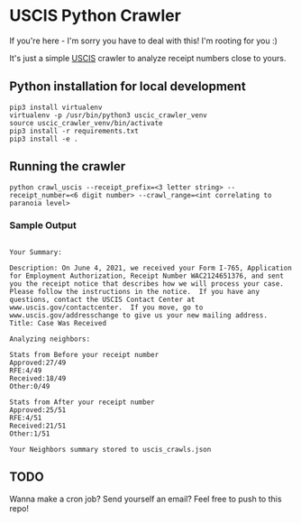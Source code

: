 # USCIS Python Crawler
If you're here - I'm sorry you have to deal with this! I'm rooting for you :)

It's just a simple [USCIS](https://egov.uscis.gov/casestatus/mycasestatus.do) crawler to analyze receipt numbers close to yours.


## Python installation for local development

```
pip3 install virtualenv
virtualenv -p /usr/bin/python3 uscic_crawler_venv
source uscic_crawler_venv/bin/activate
pip3 install -r requirements.txt
pip3 install -e .
```

## Running the crawler

```
python crawl_uscis --receipt_prefix=<3 letter string> --receipt_number=<6 digit number> --crawl_range=<int correlating to paranoia level>
```


### Sample Output

```

Your Summary:

Description: On June 4, 2021, we received your Form I-765, Application for Employment Authorization, Receipt Number WAC2124651376, and sent you the receipt notice that describes how we will process your case.  Please follow the instructions in the notice.  If you have any questions, contact the USCIS Contact Center at www.uscis.gov/contactcenter.  If you move, go to www.uscis.gov/addresschange to give us your new mailing address.
Title: Case Was Received

Analyzing neighbors:

Stats from Before your receipt number
Approved:27/49
RFE:4/49
Received:18/49
Other:0/49

Stats from After your receipt number
Approved:25/51
RFE:4/51
Received:21/51
Other:1/51

Your Neighbors summary stored to uscis_crawls.json
```

## TODO

Wanna make a cron job? Send yourself an email? Feel free to push to this repo!